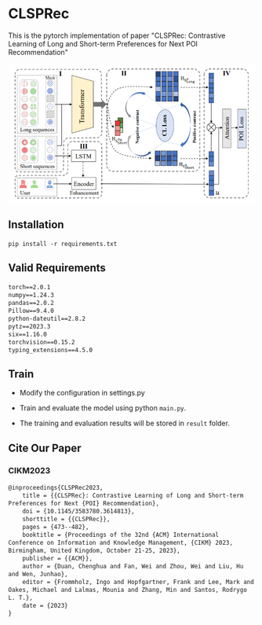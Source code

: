 # CLSPRec

This is the pytorch implementation of paper "CLSPRec: Contrastive Learning of Long and Short-term Preferences for Next
POI Recommendation"

![model](model.png)

## Installation

```
pip install -r requirements.txt
```

## Valid Requirements

```
torch==2.0.1
numpy==1.24.3
pandas==2.0.2
Pillow==9.4.0
python-dateutil==2.8.2
pytz==2023.3
six==1.16.0
torchvision==0.15.2
typing_extensions==4.5.0
```

## Train

- Modify the configuration in settings.py

- Train and evaluate the model using python `main.py`.

- The training and evaluation results will be stored in `result` folder.

## Cite Our Paper

### CIKM2023


    @inproceedings{CLSPRec2023,
        title = {{CLSPRec}: Contrastive Learning of Long and Short-term Preferences for Next {POI} Recommendation},
        doi = {10.1145/3583780.3614813},
        shorttitle = {{CLSPRec}},
        pages = {473--482},
        booktitle = {Proceedings of the 32nd {ACM} International Conference on Information and Knowledge Management, {CIKM} 2023, Birmingham, United Kingdom, October 21-25, 2023},
        publisher = {{ACM}},
        author = {Duan, Chenghua and Fan, Wei and Zhou, Wei and Liu, Hu and Wen, Junhao},
        editor = {Frommholz, Ingo and Hopfgartner, Frank and Lee, Mark and Oakes, Michael and Lalmas, Mounia and Zhang, Min and Santos, Rodrygo L. T.},
        date = {2023}
    }
